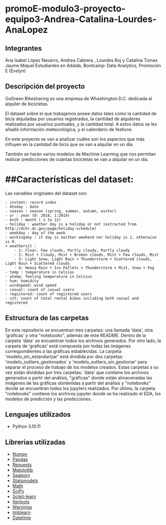 # promoE-modulo3-proyecto-equipo3-Andrea-Catalina-Lourdes-AnaLopez

## Integrantes
Ana Isabel López Navarro, Andrea Cabrera , Lourdes Boj y Catalina Tomas Jaume Miquel
Estudiantes en Adalab, Bootcamp: Data Analytics, Promoción E (Evelyn)

## Descripción del proyecto
GoGreen Bikesharing es una empresa de Whashington D.C. dedicada al alquiler de bicicletas.

El dataset sobre el que trabajamos posee datos tales como la cantidad de bicis alquiladas por usuarios registrados, la cantidad de alquileres realizados por usuarios puntuales, y la cantidad total. A estos datos se les añadió información meteorológica, y el calendario de festivos.

En este proyecto se van a analizar cuáles son los aspectos que más influyen en la cantidad de bicis que se van a alquilar en un día.

También se harán varios modelos de Machine Learning que nos permitan realizar predicciones de cuántas bicicletas se van a alquilar en un día. 

##Características del dataset:
=========================================	
Las variables originales del dataset son:
	
	- instant: record index
	- dteday : date
	- season : season (spring, summer, autumn, winter)
	- yr : year (0: 2018, 1:2019)
	- mnth : month ( 1 to 12)
	- holiday : weather day is a holiday or not (extracted from http://dchr.dc.gov/page/holiday-schedule)
	- weekday : day of the week
	- workingday : if day is neither weekend nor holiday is 1, otherwise is 0.
	+ weathersit : 
		- 1: Clear, Few clouds, Partly cloudy, Partly cloudy
		- 2: Mist + Cloudy, Mist + Broken clouds, Mist + Few clouds, Mist
		- 3: Light Snow, Light Rain + Thunderstorm + Scattered clouds, Light Rain + Scattered clouds
		- 4: Heavy Rain + Ice Pallets + Thunderstorm + Mist, Snow + Fog
	- temp : temperature in Celsius
	- atemp: feeling temperature in Celsius
	- hum: humidity
	- windspeed: wind speed
	- casual: count of casual users
	- registered: count of registered users
	- cnt: count of total rental bikes including both casual and registered

## Estructura de las carpetas 

En este repositorio se encuentran tres carpetas: una llamada 'data', otra 'graficas' y otra "notebooks", además de este README. Dentro de la carpeta 'data' se encuentran todos los archivos generados. Por otro lado, la carpeta de 'graficas' está compuesta por todas las imágenes correspondientes a las gráficas establecidas.
La carpeta 'modelo_sin_estandarizar' está dividida por dos carpetas: 'modelo_outliers_gestionados' y 'modelo_outliers_sin_gestionar' para separar el proceso de trabajo de los modelos creados. Estas carpetas a su vez están divididas por tres carpetas: 'data' que contiene los archivos generados a partir del análisis, "gráficas" donde están almacenadas las imágenes de las gráficas obntenidas a partir del análisis y "notebooks" donde se encuentran todos los jupyters realizados. Por último, la carpeta "notebooks" contiene los archivos jupyter donde se ha realizado el EDA, los modelos de predicción y las predicciones.

## Lenguajes utilizados
* Python 3.10.11

## Librerias utilizadas
* [Numpy](https://numpy.org/)
* [Pandas](https://pandas.pydata.org/)
* [Requests](https://matplotlib.org/3.5.3/api/_as_gen/matplotlib.pyplot.html)
* [Matplotlib](https://matplotlib.org/stable/users/index.html/)
* [Seaborn](https://seaborn.pydata.org/tutorial.html/)
* [Statsmodels](https://www.statsmodels.org/devel/user-guide.html/)
* [Math](https://docs.python.org/3/library/math.html/)
* [SciPy](https://docs.scipy.org/doc/scipy/)
* [Scikit-learn](https://scikit-learn.org/stable/user_guide.html/)
* [Itertools](https://docs.python.org/3/library/itertools.html/)
* [Warnings](https://docs.python.org/es/3/library/warnings.html/)
* [Imblearn](https://pypi.org/project/imblearn/)
* [Datetime](https://docs.python.org/es/3.10/library/datetime.html)

